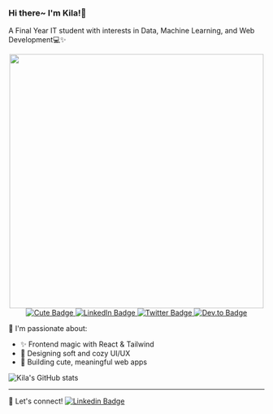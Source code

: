 ### Hi there~ I'm Kila!🌷
A Final Year IT student with interests in Data, Machine Learning, and Web Development💻✨

<div align="center">
    <img src="https://media.giphy.com/media/v1.Y2lkPTc5MGI3NjExb2N4dHJ6OXc0NzBhYXRiNG40anRvN2FuOWk3anA2bzZsYjU1eXhyMyZlcD12MV9naWZzX3NlYXJjaCZjdD1n/L1R1tvI9svkIWwpVYr/giphy.gif" width="500"/>
</div>

<div align="center">
    <a href="https://github.com/aqilaqsa">
        <img src="https://img.shields.io/badge/💖-Kawaii-blueviolet?style=flat&logo=github" alt="Cute Badge"/>
    </a>
    <a href="https://linkedin.com/in/aqilaqsa">
        <img src="https://img.shields.io/badge/🌸-LinkedIn-fcc1cc?style=flat&logo=linkedin&logoColor=white" alt="LinkedIn Badge"/>
    </a>
    <a href="https://twitter.com/aqilaqsa">
        <img src="https://img.shields.io/badge/✨-Twitter-1DA1F2?style=flat&logo=twitter&logoColor=white" alt="Twitter Badge"/>
    </a>
    <a href="https://dev.to/aqilaqsa">
        <img src="https://img.shields.io/badge/🌟-Dev.to-0A0A0A?style=flat&logo=dev.to&logoColor=white" alt="Dev.to Badge"/>
    </a>
</div>

🌟 I'm passionate about:
- ✨ Frontend magic with React & Tailwind
- 🎨 Designing soft and cozy UI/UX
- 🐾 Building cute, meaningful web apps

<!-- 🔭 Currently working on: [My Aesthetic Portfolio](https://my-portfolio-link.com) -->

![Kila's GitHub stats](https://github-readme-stats.vercel.app/api?username=aqilaqsa&show_icons=true&theme=tokyonight&icon_color=ff79c6)

---

💌 Let's connect!
[![Linkedin Badge](https://img.shields.io/badge/-LinkedIn-fcc1cc?style=flat&logo=linkedin&logoColor=white)](https://linkedin.com/in/aqilaqsa)
